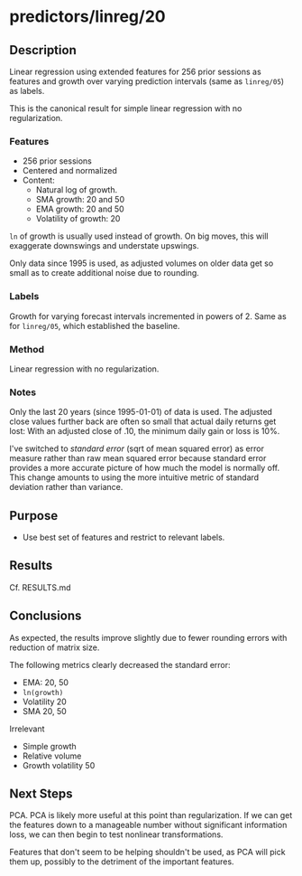 predictors/linreg/20
===
Description
--
Linear regression using extended features for
256 prior sessions as features and growth over varying prediction
intervals (same as `linreg/05`) as labels.

This is the canonical result for simple linear regression with
no regularization.

### Features

-   256 prior sessions
-   Centered and normalized
-   Content:
    -   Natural log of growth.
    -   SMA growth: 20 and 50
    -   EMA growth: 20 and 50
    -   Volatility of growth: 20

`ln` of growth is usually used instead of growth. On big moves,
this will exaggerate downswings and understate upswings.
   
Only data since 1995 is used, as adjusted volumes on older data get so
small as to create additional noise due to rounding.

### Labels
Growth for varying forecast intervals incremented in powers of 2.
Same as for `linreg/05`, which established the baseline.

### Method
Linear regression with no regularization.

### Notes
Only the last 20 years (since 1995-01-01) of data is used. The 
adjusted close values further back are often so small that actual
daily returns get lost: With an adjusted close of .10, the minimum
daily gain or loss is 10%.

I've switched to *standard error* (sqrt of mean squared error) as error measure rather
than raw mean squared error because standard error provides a more accurate picture
of how much the model is normally off. This change amounts to using 
the more intuitive metric of standard deviation
rather than variance.

Purpose
---
-   Use best set of features and restrict to relevant labels.

Results
--
Cf. RESULTS.md

Conclusions
--
As expected, the results improve slightly due to fewer rounding errors
with reduction of matrix size.

The following metrics clearly decreased the standard error:
-   EMA: 20, 50
-   `ln(growth)`
-   Volatility 20
-   SMA 20, 50

Irrelevant
-   Simple growth
-   Relative volume
-   Growth volatility 50

Next Steps
--
PCA. PCA is likely more useful at this point than regularization.
If we can get the features down to a manageable number without significant
information loss, we can then begin to test nonlinear transformations.

Features that don't seem to be helping shouldn't be used, as PCA
will pick them up, possibly to the detriment of the important
features.
